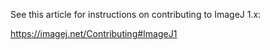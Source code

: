 See this article for instructions on contributing to ImageJ 1.x:

  https://imagej.net/Contributing#ImageJ1

